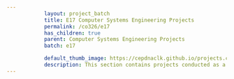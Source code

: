 ```yaml
---
            layout: project_batch
            title: E17 Computer Systems Engineering Projects
            permalink: /co326/e17
            has_children: true
            parent: Computer Systems Engineering Projects
            batch: e17

            default_thumb_image: https://cepdnaclk.github.io/projects.ce.pdn.ac.lk/data/categories/co326/thumbnail.jpg
            description: This section contains projects conducted as a partial requirement to complete the course CO326. The timeline for the project is semester 6 (second semester of the third year) of the undergraduate. The main objective of this is to give students a hand on experience of Industrial Communication Networks.
---
```

